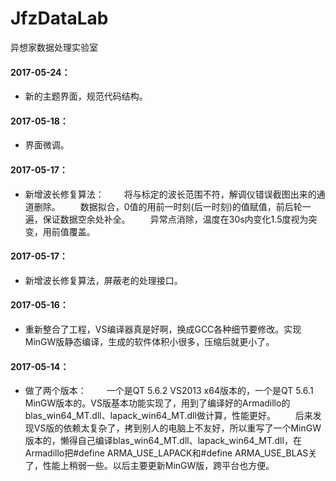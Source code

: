 # JfzDataLab
异想家数据处理实验室

#### 2017-05-24：

* 新的主题界面，规范代码结构。

#### 2017-05-18：

* 界面微调。

#### 2017-05-17：

* 新增波长修复算法：
　　将与标定的波长范围不符，解调仪错误截图出来的通道删除。
　　数据拟合，0值的用前一时刻(后一时刻)的值赋值，前后轮一遍，保证数据空余处补全。
　　异常点消除，温度在30s内变化1.5度视为突变，用前值覆盖。

#### 2017-05-17：

* 新增波长修复算法，屏蔽老的处理接口。

#### 2017-05-16：

* 重新整合了工程，VS编译器真是好啊，换成GCC各种细节要修改。实现MinGW版静态编译，生成的软件体积小很多，压缩后就更小了。

#### 2017-05-14：

* 做了两个版本：
　　一个是QT 5.6.2 VS2013 x64版本的，一个是QT 5.6.1 MinGW版本的。VS版基本功能实现了，用到了编译好的Armadillo的blas_win64_MT.dll、lapack_win64_MT.dll做计算，性能更好。
　　后来发现VS版的依赖太复杂了，拷到别人的电脑上不友好，所以重写了一个MinGW版本的，懒得自己编译blas_win64_MT.dll、lapack_win64_MT.dll，在Armadillo把#define ARMA_USE_LAPACK和#define ARMA_USE_BLAS关了，性能上稍弱一些。以后主要更新MinGW版，跨平台也方便。